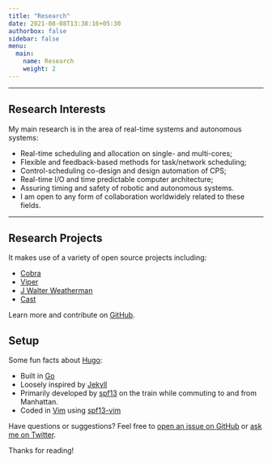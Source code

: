 ```yaml
---
title: "Research"
date: 2021-08-08T13:38:16+05:30
authorbox: false
sidebar: false
menu:
  main:
    name: Research
    weight: 2
---
```


***

## Research Interests

My main research is in the area of real-time systems and autonomous systems:

* Real-time scheduling and allocation on single- and multi-cores;
* Flexible and feedback-based methods for task/network scheduling;
* Control-scheduling co-design and design automation of CPS;
* Real-time I/O and time predictable computer architecture;
* Assuring timing and safety of robotic and autonomous systems.
* I am open to any form of collaboration worldwidely related to these fields.

***
## Research Projects


It makes use of a variety of open source projects including:

* [Cobra](https://github.com/spf13/cobra)
* [Viper](https://github.com/spf13/viper)
* [J Walter Weatherman](https://github.com/spf13/jWalterWeatherman)
* [Cast](https://github.com/spf13/cast)

Learn more and contribute on [GitHub](https://github.com/spf13).

## Setup

Some fun facts about [Hugo](http://gohugo.io/):

* Built in [Go](http://golang.org/)
* Loosely inspired by [Jekyll](http://jekyllrb.com/)
* Primarily developed by [spf13](http://spf13.com/) on the train while commuting to and from Manhattan.
* Coded in [Vim](http://vim.org) using [spf13-vim](http://vim.spf13.com/)

Have questions or suggestions? Feel free to [open an issue on GitHub](https://github.com/spf13/hugo/issues/new) or [ask me on Twitter](https://twitter.com/spf13).

Thanks for reading!
